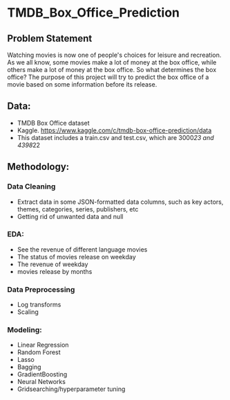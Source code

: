 # TMDB_Box_Office_Prediction

## Problem Statement

Watching movies is now one of people's choices for leisure and recreation. As we all know, some movies make a lot of money at the box office, while others make a lot of money at the box office. So what determines the box office? The purpose of this project will try to predict the box office of a movie based on some information before its release.


## Data:
- TMDB Box Office dataset
- Kaggle. https://www.kaggle.com/c/tmdb-box-office-prediction/data
- This dataset includes a train.csv and test.csv, which are 3000*23 and 4398*22
  
  
## Methodology:

### Data Cleaning 
- Extract data in some JSON-formatted data columns, such as key actors, themes, categories, series, publishers, etc
- Getting rid of unwanted data and null

### EDA:
- See the revenue of different language movies
- The status of movies release on weekday
- The revenue of weekday
- movies release by months

### Data Preprocessing
- Log transforms
- Scaling
      
### Modeling:
  - Linear Regression
  - Random Forest
  - Lasso
  - Bagging
  - GradientBoosting
  - Neural Networks
  - Gridsearching/hyperparameter tuning
